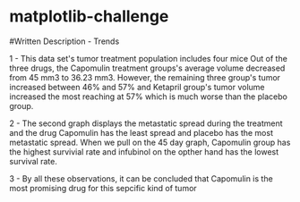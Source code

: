 # matplotlib-challenge

#Written Description - Trends 

1 - This data set's tumor treatment population includes four mice Out of the three drugs, the Capomulin treatment groups's average volume decreased from 45 mm3 to 36.23 mm3. However, the remaining three group's tumor increased between 46% and 57% and Ketapril group's tumor volume increased the most reaching at 57% which is much worse than the placebo group. 

2 - The second graph displays the metastatic spread during the treatment and the drug Capomulin has the least spread and placebo has the most metastatic spread. When we pull on the 45 day graph, Capomulin group has the highest survivial rate and infubinol on the opther hand has the lowest survival rate. 

3 -  By all these observations, it can be concluded that Capomulin is the most promising drug for this sepcific kind of tumor
